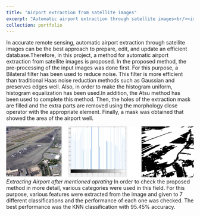 ```yaml
---
title: "Airport extraction from satellite images"
excerpt: "ِAutomatic airport extraction through satellite images<br/><img src='/images/air.jpg'>"
collection: portfolio
---
```


 

In accurate remote sensing, automatic airport extraction through satellite images can be the best approach to prepare, edit, and update an efficient database.Therefore, in this project, a method for automatic airport extraction from satellite images is proposed. In the proposed method, the pre-processing of the input images was done first. For this purpose, a Bilateral filter has been used to reduce noise. This filter is more efficient than traditional Haas noise reduction methods such as Gaussian and preserves edges well. Also, in order to make the histogram uniform, histogram equalization has been used.In addition, the Atsu method has been used to complete this method. Then, the holes of the extraction mask are filled and the extra parts are removed using the morphology close operator with the appropriate element. Finally, a mask was obtained that showed the area of ​​the airport well.

![Real Or Synthetic](/images/air2.png)
*Extracting Airport after mentioned oprating*
In order to check the proposed method in more detail, various categories were used in this field. For this purpose, various features were extracted from the image and given to 7 different classifications and the performance of each one was checked. The best performance was the KNN classification with 95.45% accuracy.
